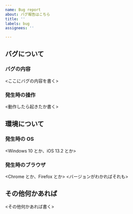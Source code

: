 ```yaml
---
name: Bug report
about: バグ報告はこちら
title: ''
labels: bug
assignees: ''

---
```


## バグについて

### バグの内容
<ここにバグの内容を書く>

### 発生時の操作
<動作したら起きたか書く>

## 環境について

### 発生時の OS
<Windows 10 とか、iOS 13.2 とか>

### 発生時のブラウザ
<Chrome とか、Firefox とか>
<バージョンがわかればそれも>

## その他何かあれば
<その他何かあれば書く>
